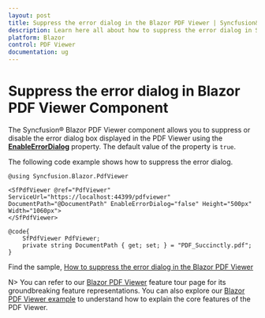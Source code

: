 ```yaml
---
layout: post
title: Suppress the error dialog in the Blazor PDF Viewer | Syncfusion&reg;
description: Learn here all about how to suppress the error dialog in Syncfusion&reg; Blazor PDF Viewer component and more.
platform: Blazor
control: PDF Viewer
documentation: ug
---
```


# Suppress the error dialog in Blazor PDF Viewer Component

The Syncfusion&reg; Blazor PDF Viewer component allows you to suppress or disable the error dialog box displayed in the PDF Viewer using the [**EnableErrorDialog**](https://help.syncfusion.com/cr/blazor/Syncfusion.Blazor.PdfViewer.PdfViewerBase.html#Syncfusion_Blazor_PdfViewer_PdfViewerBase_EnableErrorDialog) property. The default value of the property is `true`.

The following code example shows how to suppress the error dialog.

```cshtml
@using Syncfusion.Blazor.PdfViewer

<SfPdfViewer @ref="PdfViewer" ServiceUrl="https://localhost:44399/pdfviewer"  DocumentPath="@DocumentPath" EnableErrorDialog="false" Height="500px" Width="1060px">
</SfPdfViewer>

@code{
    SfPdfViewer PdfViewer;
    private string DocumentPath { get; set; } = "PDF_Succinctly.pdf";
}
```
 
Find the sample, [How to suppress the error dialog in the Blazor PDF Viewer](https://www.syncfusion.com/downloads/support/directtrac/general/ze/BlazorWebAsssembly1506143488)

N> You can refer to our [Blazor PDF Viewer](https://www.syncfusion.com/blazor-components/blazor-pdf-viewer) feature tour page for its groundbreaking feature representations. You can also explore our [Blazor PDF Viewer example](https://blazor.syncfusion.com/demos/pdf-viewer/default-functionalities?theme=bootstrap4) to understand how to explain the core features of the PDF Viewer.